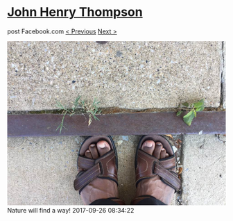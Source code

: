 # [John Henry Thompson](../README.md)
post Facebook.com
[< Previous](2017-09-27-3.md) [Next >](2017-09-26-2.md)

[![](../media/2017-09-26/Timeline-Photos-Nature-will-find-a-way.jpg)](../README.md)
Nature will find a way!
2017-09-26 08:34:22